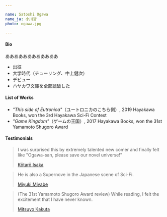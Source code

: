 ```yaml
---

name: Satoshi Ogawa  
name_ja: 小川哲  
photo: ogawa.jpg  

---
```


#### Bio

ああああああああああああ

- 出征
- 大学時代（チューリング、中上健次）
- デビュー
- ハヤカワ文庫を全部読破した

#### List of Works

- _"This side of Eutronica"_（ユートロニカのこちら側）, 2019 Hayakawa Books, won the 3rd Hayakawa Sci-Fi Contest
- _"Game Kingdom"_（ゲームの王国）, 2017 Hayakawa Books, won the 31st Yamamoto Shugoro Award

#### Testimonials

<!--
すごい才能の新人がいる、と感嘆し「小川さん、小説界を救ってください！」という気持ちになりました。
— 伊坂幸太郎 https://en.wikipedia.org/wiki/K%C5%8Dtar%C5%8D_Isaka
-->


> I was surprised this by extremely talented new comer and finally felt like "Ogawa-san, please save our novel universe!"
> 
> [Kōtarō Isaka](https://en.wikipedia.org/wiki/K%C5%8Dtar%C5%8D_Isaka)

<!--
SF界からまた一つ超新星が現れた。
— 宮部みゆき https://en.wikipedia.org/wiki/Miyuki_Miyabe
-->

> He is also a Supernove in the Japanese scene of Sci-Fi.
> 
> [Miyuki Miyabe](https://en.wikipedia.org/wiki/Miyuki_Miyabe)


<!--
（第31回山本周五郎賞選評）読んでいるあいだの興奮は、味わったことのない種類のものだった。
角田光代 https://en.wikipedia.org/wiki/Mitsuyo_Kakuta
-->

> (The 31st Yamamoto Shugoro Award review) While reading, I felt the excitement that I have never known.
> 
> [Mitsuyo Kakuta](https://en.wikipedia.org/wiki/Mitsuyo_Kakuta)
